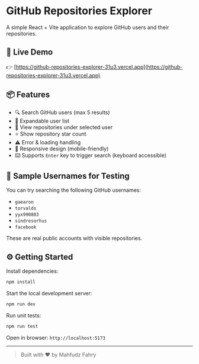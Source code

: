 # GitHub Repositories Explorer

A simple React + Vite application to explore GitHub users and their repositories.

## 🔗 Live Demo

👉 [https://github-repositories-explorer-31u3.vercel.app](https://github-repositories-explorer-31u3.vercel.app)

## 📦 Features

- 🔍 Search GitHub users (max 5 results)
- 👤 Expandable user list
- 📁 View repositories under selected user
- ⭐ Show repository star count
- ⚠️ Error & loading handling
- 📱 Responsive design (mobile-friendly)
- ⌨️ Supports `Enter` key to trigger search (keyboard accessible)

## 🧪 Sample Usernames for Testing

You can try searching the following GitHub usernames:

- `gaearon`
- `torvalds`
- `yyx990803`
- `sindresorhus`
- `facebook`

These are real public accounts with visible repositories.

## ⚙️ Getting Started

Install dependencies:

```bash
npm install
```

Start the local development server:

```bash
npm run dev
```

Run unit tests:

```bash
npm run test
```

Open in browser: `http://localhost:5173`

---

> Built with ❤️ by Mahfudz Fahry
